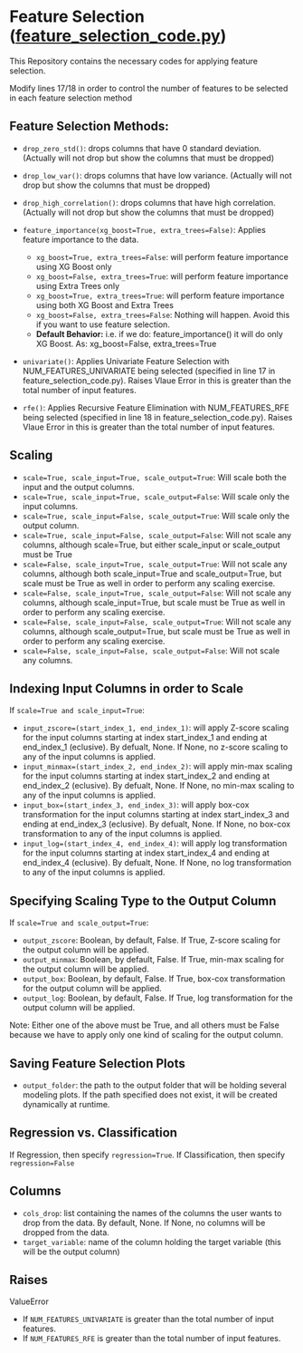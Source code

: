 # Feature Selection ([feature_selection_code.py](https://github.com/fakenewssyria/fake_news_detection/blob/master/feature_selection/feature_selection_code.py))
This Repository contains the necessary codes for applying feature selection.

Modify lines 17/18 in order to control the number of features to be selected in each feature selection method


## Feature Selection Methods:

  * ```drop_zero_std()```: drops columns that have 0 standard deviation. (Actually will not drop but show the 
    columns that must be dropped)

  * ```drop_low_var()```: drops columns that have low variance. (Actually will not drop but show the 
    columns that must be dropped)

  * ```drop_high_correlation()```: drops columns that have high correlation. (Actually will not drop but show the 
    columns that must be dropped)

   * ```feature_importance(xg_boost=True, extra_trees=False)```: Applies feature importance to the data.
        * ```xg_boost=True, extra_trees=False```: will perform feature importance using XG Boost only
        * ```xg_boost=False, extra_trees=True```: will perform feature importance using Extra Trees only
        * ```xg_boost=True, extra_trees=True```: will perform feature importance using both XG Boost and Extra Trees
        * ```xg_boost=False, extra_trees=False```: Nothing will happen. Avoid this if you want to use feature selection.
        * **Default Behavior:** i.e. if we do: feature_importance() it will do only XG Boost. As: xg_boost=False, extra_trees=True

   * ```univariate()```: Applies Univariate Feature Selection with NUM_FEATURES_UNIVARIATE being selected (specified in line 17 in feature_selection_code.py). Raises Vlaue Error in this is greater than the total number of input features.

   * ```rfe()```:  Applies Recursive Feature Elimination with NUM_FEATURES_RFE being selected (specified in line 18 in feature_selection_code.py). Raises Vlaue Error in this is greater than the total number of input features.
   
## Scaling
  * ```scale=True, scale_input=True, scale_output=True```: Will scale both the input and the output columns.
  * ```scale=True, scale_input=True, scale_output=False```: Will scale only the input columns.
  * ```scale=True, scale_input=False, scale_output=True```: Will scale only the output column.
  * ```scale=True, scale_input=False, scale_output=False```: Will not scale any columns, although scale=True, but either scale_input or scale_output must be True
  * ```scale=False, scale_input=True, scale_output=True```: Will not scale any columns, although both scale_input=True and scale_output=True, but scale must be True as well in order to perform any scaling exercise.
  * ```scale=False, scale_input=True, scale_output=False```: Will not scale any columns, although scale_input=True, but scale must be True as well in order to perform any scaling exercise.
  * ```scale=False, scale_input=False, scale_output=True```: Will not scale any columns, although scale_output=True, but scale must be True as well in order to perform any scaling exercise.
  * ```scale=False, scale_input=False, scale_output=False```:  Will not scale any columns. 

## Indexing Input Columns in order to Scale
If ```scale=True and scale_input=True```:
  * ```input_zscore=(start_index_1, end_index_1)```: will apply Z-score scaling for the input columns starting at index start_index_1 and ending at end_index_1 (eclusive). By defualt, None. If None, no z-score scaling to any of the input columns is applied.
  * ```input_minmax=(start_index_2, end_index_2)```: will apply min-max scaling for the input columns starting at index start_index_2 and ending at end_index_2 (eclusive). By defualt, None. If None, no min-max scaling to any of the input columns is applied.
  * ```input_box=(start_index_3, end_index_3)```: will apply box-cox transformation for the input columns starting at index start_index_3 and ending at end_index_3 (eclusive). By defualt, None. If None, no box-cox transformation to any of the input columns is applied.
  * ```input_log=(start_index_4, end_index_4)```: will apply log transformation for the input columns starting at index start_index_4 and ending at end_index_4 (eclusive). By defualt, None. If None, no log transformation to any of the input columns is applied.


## Specifying Scaling Type to the Output Column
If ```scale=True and scale_output=True```:
  * ```output_zscore```: Boolean, by default, False. If True, Z-score scaling for the output column will be applied.
  * ```output_minmax```: Boolean, by default, False. If True, min-max scaling for the output column will be applied.
  * ```output_box```: Boolean, by default, False. If True, box-cox transformation for the output column will be applied.
  * ```output_log```: Boolean, by default, False. If True, log transformation for the output column will be applied.

Note: Either one of the above must be True, and all others must be False because we have to apply only one kind of scaling for the output column.

## Saving Feature Selection Plots
   * ```output_folder```: the path to the output folder that will be holding several modeling plots. If the path specified does not exist, it will be created dynamically at runtime.

## Regression vs. Classification   

If Regression, then specify ```regression=True```. If Classification, then specify ```regression=False```
    
 
## Columns

  * ```cols_drop```: list containing the names of the columns the user wants to drop from the data. By default, None. If None, no columns will be dropped from the data.
  * ```target_variable```: name of the column holding the target variable (this will be the output column)


## Raises
ValueError
  * If ```NUM_FEATURES_UNIVARIATE``` is greater than the total number of input features.
  * If ```NUM_FEATURES_RFE``` is greater than the total number of input features.

